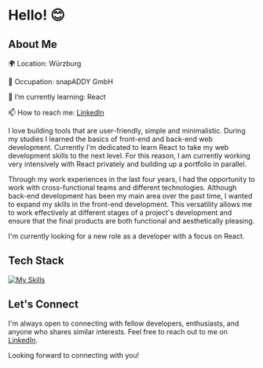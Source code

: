 # Hello! 😊

## About Me

🌍 Location: Würzburg

💼 Occupation: snapADDY GmbH

🌱 I’m currently learning: React 

📫 How to reach me: [LinkedIn](https://www.linkedin.com/in/hung-kieu-tien/)

I love building tools that are user-friendly, simple and minimalistic.
During my studies I learned the basics of front-end and back-end web development. Currently I'm dedicated to learn React to take my web development skills to the next level. For this reason, I am currently working very intensively with React privately and building up a portfolio in parallel.

Through my work experiences in the last four years, I had the opportunity to work with cross-functional teams and different technologies. Although back-end development has been my main area over the past time, I wanted to expand my skills in the front-end development. This versatility allows me to work effectively at different stages of a project's development and ensure that the final products are both functional and aesthetically pleasing.

I'm currently looking for a new role as a developer with a focus on React.


## Tech Stack

[![My Skills](https://skillicons.dev/icons?i=html,css,js,react,sass,tailwind,bootstrap,php,symfony,bash,git,gitlab)](https://skillicons.dev)

## Let's Connect

I'm always open to connecting with fellow developers, enthusiasts, and anyone who shares similar interests. Feel free to reach out to me on [LinkedIn](https://www.linkedin.com/in/yourusername/).

Looking forward to connecting with you! 

